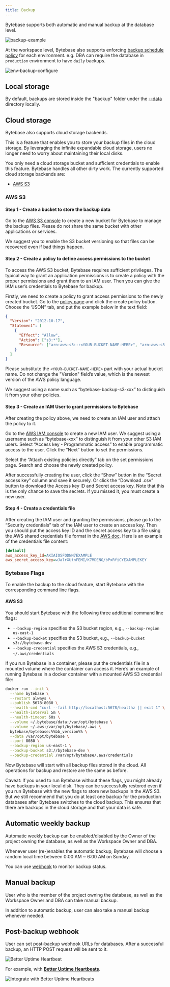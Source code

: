 ```yaml
---
title: Backup
---
```


Bytebase supports both automatic and manual backup at the database level.

![backup-example](/content/docs/disaster-recovery/backup/backup-example.webp)

At the workspace level, Bytebase also supports enforcing [backup schedule policy](/docs/administration/environment-policy/backup-schedule-policy) for each environment. e.g. DBA can require the database in `production` environment to have `daily` backups.

![env-backup-configure](/content/docs/disaster-recovery/backup/env-backup-configure.webp)

## Local storage

By default, backups are stored inside the "backup" folder under the [--data](/docs/reference/command-line#--data-directory) directory locally.

## Cloud storage

Bytebase also supports cloud storage backends.

This is a feature that enables you to store your backup files in the cloud storage. By leveraging the infinite expandable cloud storage, users no longer need to worry about maintaining their local disks.

You only need a cloud storage bucket and sufficient credentials to enable this feature. Bytebase handles all other dirty work. The currently supported cloud storage backends are:

- [AWS S3](#aws-s3)

### AWS S3

#### Step 1 - Create a bucket to store the backup data

Go to the [AWS S3 console](https://s3.console.aws.amazon.com/s3/buckets) to create a new bucket for Bytebase to manage the backup files. Please do not share the same bucket with other applications or services.

We suggest you to enable the S3 bucket versioning so that files can be recovered even if bad things happen.

#### Step 2 - Create a policy to define access permissions to the bucket

To access the AWS S3 bucket, Bytebase requires sufficient privileges. The typical way to grant an application permissions is to create a policy with the proper permissions and grant them to an IAM user. Then you can give the IAM user’s credentials to Bytebase for backup.

Firstly, we need to create a policy to grant access permissions to the newly created bucket. Go to the [policy page](https://us-east-1.console.aws.amazon.com/iamv2/home#/policies) and click the create policy button. Choose the “JSON” tab, and put the example below in the text field:

```json
{
  "Version": "2012-10-17",
  "Statement": [
    {
      "Effect": "Allow",
      "Action": ["s3:*"],
      "Resource": ["arn:aws:s3:::<YOUR-BUCKET-NAME-HERE>", "arn:aws:s3:::<YOUR-BUCKET-NAME-HERE>/*"]
    }
  ]
}
```

Please substitute the `<YOUR-BUCKET-NAME-HERE>` part with your actual bucket name. Do not change the "Version" field’s value, which is the newest version of the AWS policy language.

We suggest using a name such as “bytebase-backup-s3-xxx” to distinguish it from your other policies.

#### Step 3 - Create an IAM User to grant permissions to Bytebase

After creating the policy above, we need to create an IAM user and attach the policy to it.

Go to the [AWS IAM console](https://console.aws.amazon.com/iam/home) to create a new IAM user. We suggest using a username such as “bytebase-xxx” to distinguish it from your other S3 IAM users. Select “Access key - Programmatic access” to enable programmatic access to the user. Click the “Next” button to set the permissions.

Select the “Attach existing policies directly” tab on the set permissions page. Search and choose the newly created policy.

After successfully creating the user, click the “Show” button in the “Secret access key” column and save it securely. Or click the “Download .csv” button to download the Access key ID and Secret access key. Note that this is the only chance to save the secrets. If you missed it, you must create a new user.

#### Step 4 - Create a credentials file

After creating the IAM user and granting the permissions, please go to the “Security credentials” tab of the IAM user to create an access key. Then you should put the access key ID and the secret access key to a file using the AWS shared credentials file format in the [AWS doc](https://docs.aws.amazon.com/cli/latest/userguide/cli-configure-files.html#cli-configure-files-where). Here is an example of the credentials file content:

```ini
[default]
aws_access_key_id=AKIAIOSFODNN7EXAMPLE
aws_secret_access_key=wJalrXUtnFEMI/K7MDENG/bPxRfiCYEXAMPLEKEY
```

### Bytebase Flags

To enable the backup to the cloud feature, start Bytebase with the corresponding command line flags.

#### AWS S3

You should start Bytebase with the following three additional command line flags:

- `--backup-region` specifies the S3 bucket region, e.g., `--backup-region us-east-1`
- `--backup-bucket` specifies the S3 bucket, e.g., `--backup-bucket s3://bytebase-dev`
- `--backup-credential` specifies the AWS S3 credentials, e.g., `~/.aws/credentials`

If you run Bytebase in a container, please put the credentials file in a mounted volume where the container can access it. Here’s an example of running Bytebase in a docker container with a mounted AWS S3 credential file:

```bash
docker run --init \
  --name bytebase \
  --restart always \
  --publish 5678:8080 \
  --health-cmd "curl --fail http://localhost:5678/healthz || exit 1" \
  --health-interval 5m \
  --health-timeout 60s \
  --volume ~/.bytebase/data:/var/opt/bytebase \
  --volume ~/.aws:/var/opt/bytebase/.aws \
  bytebase/bytebase:%%bb_version%% \
  --data /var/opt/bytebase \
  --port 8080 \
  --backup-region us-east-1 \
  --backup-bucket s3://bytebase-dev \
  --backup-credential /var/opt/bytebase/.aws/credentials
```

Now Bytebase will start with all backup files stored in the cloud. All operations for backup and restore are the same as before.

<HintBlock type="warning">

Caveat: If you used to run Bytebase without these flags, you might already have backups in your local disk. They can be successfully restored even if you run Bytebase with the new flags to store new backups in the AWS S3. But we still recommend that you do at least one backup for the production databases after Bytebase switches to the cloud backup. This ensures that there are backups in the cloud storage and that your data is safe.

</HintBlock>

## Automatic weekly backup

<HintBlock type="info">

Automatic weekly backup can be enabled/disabled by the Owner of the project owning the database, as well as the Workspace Owner and DBA.

</HintBlock>

Whenever user (re-)enables the automatic backup, Bytebase will choose a random local time between 0:00 AM \~ 6:00 AM on Sunday.

You can use [webhook](#post-backup-webhook) to monitor backup status.

## Manual backup

<HintBlock type="info">

User who is the member of the project owning the database, as well as the Workspace Owner and DBA can take manual backup.

</HintBlock>

In addition to automatic backup, user can also take a manual backup whenever needed.

## Post-backup webhook

User can set post-backup webhook URLs for databases. After a successful backup, an HTTP POST request will be sent to it.

![Better Uptime Heartbeat](/content/docs/disaster-recovery/backup/database-webhook.webp)

For example, with **[Better Uptime Heartbeats](https://docs.betteruptime.com/monitoring/monitor-types/cron-and-heartbeat-monitor)**.

![Integrate with Better Uptime Heartbeats](/content/docs/disaster-recovery/backup/database-webhook-bettteruptime.webp)
